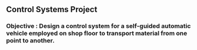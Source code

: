 ## Control Systems Project
### Objective : Design a control system for a self-guided automatic vehicle employed on shop floor to transport material from one point to another.
